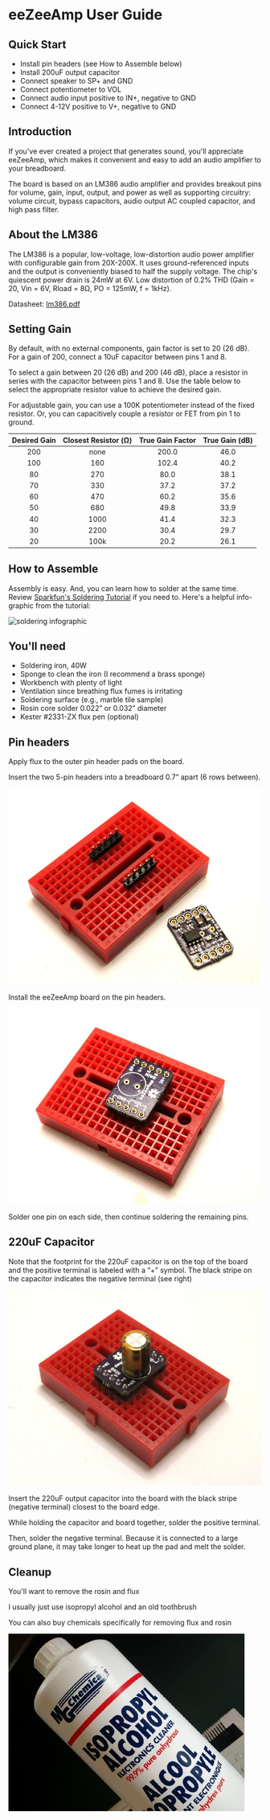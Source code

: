 # eeZeeAmp User Guide

## Quick Start

 * Install pin headers (see How to Assemble below)
 * Install 200uF output capacitor
 * Connect speaker to SP+ and GND
 * Connect potentiometer to VOL
 * Connect audio input positive to IN+, negative to GND
 * Connect 4-12V positive to V+, negative to GND

## Introduction

If you've ever created a project that generates sound, you'll appreciate eeZeeAmp, which makes it convenient and easy to add an audio amplifier to your breadboard.

The board is based on an LM386 audio amplifier and provides breakout pins for volume, gain, input, output, and power as well as supporting circuitry: volume circuit, bypass capacitors, audio output AC coupled capacitor, and high pass filter.

## About the LM386

The LM386 is a popular, low-voltage, low-distortion audio power amplifier with configurable gain from 20X-200X. It uses ground-referenced inputs and the output is conveniently biased to half the supply voltage. The chip's quiescent power drain is 24mW at 6V. Low distortion of 0.2% THD (Gain = 20, Vin = 6V, Rload = 8Ω, PO = 125mW, f = 1kHz).

Datasheet: [lm386.pdf](http://www.ti.com/lit/ds/symlink/lm386.pdf)

## Setting Gain

By default, with no external components, gain factor is set to 20 (26 dB).
For a gain of 200, connect a 10uF capacitor between pins 1 and 8.

To select a gain between 20 (26 dB) and 200 (46 dB), place a resistor in series with the capacitor between pins 1 and 8. Use the table below to select the appropriate resistor value to achieve the desired gain.

For adjustable gain, you can use a 100K potentiometer instead of the fixed resistor. Or, you can capacitively couple a resistor or FET from pin 1 to ground.

| Desired Gain | Closest Resistor (Ω) | True Gain Factor | True Gain (dB) |
| :---: | :---: | :---: | :---: |
| 200 | none | 200.0 | 46.0 |
| 100 | 160 | 102.4 | 40.2 |
| 80 | 270 | 80.0 | 38.1 |
| 70 | 330 | 37.2 | 37.2 |
| 60 | 470 | 60.2 | 35.6 |
| 50 | 680 | 49.8 | 33.9 |
| 40 | 1000 | 41.4 | 32.3 |
| 30 | 2200 | 30.4 | 29.7 |
| 20 | 100k | 20.2 | 26.1 |

## How to Assemble

Assembly is easy. And, you can learn how to solder at the same time. Review [Sparkfun's Soldering Tutorial](https://learn.sparkfun.com/tutorials/how-to-solder---through-hole-soldering) if you need to. Here's a helpful info-graphic from the tutorial:

![soldering infographic](https://cdn.sparkfun.com/assets/c/d/a/a/9/523b1189757b7fb36e8b456b.jpg)

## You'll need
* Soldering iron, 40W
* Sponge to clean the iron (I recommend a brass sponge)
* Workbench with plenty of light
* Ventilation since breathing flux fumes is irritating
* Soldering surface (e.g., marble tile sample)
* Rosin core solder 0.022” or 0.032” diameter
* Kester #2331-ZX flux pen (optional)

## Pin headers
Apply flux to the outer pin header pads on the board.

Insert the two 5-pin headers into a breadboard 0.7” apart (6 rows between).

![insert pin headers](images/assembly1.jpg)

Install the eeZeeAmp board on the pin headers.

![insert pin headers](images/assembly2.jpg)

Solder one pin on each side, then continue soldering the remaining pins.

## 220uF Capacitor
Note that the footprint for the 220uF capacitor is on the top of the board and the positive terminal is labeled with a “+” symbol. The black stripe on the capacitor indicates the negative terminal (see right)

![insert pin headers](images/assembly3.jpg)

Insert the 220uF output capacitor into the board with the black stripe (negative terminal) closest to the board edge.

While holding the capacitor and board together, solder the positive terminal.

Then, solder the negative terminal. Because it is connected to a large ground plane, it may take longer to heat up the pad and melt the solder.

## Cleanup

You'll want to remove the rosin and flux

I usually just use isopropyl alcohol and an old toothbrush

You can also buy chemicals specifically for removing flux and rosin

![insert pin headers](images/assembly_isopropyl.jpg)
